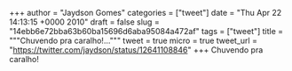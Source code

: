 
+++
author = "Jaydson Gomes"
categories = ["tweet"]
date = "Thu Apr 22 14:13:15 +0000 2010"
draft = false
slug = "14ebb6e72bba63b60ba15696d6aba95084a472af"
tags = ["tweet"]
title = """Chuvendo pra caralho!..."""
tweet = true
micro = true
tweet_url = "https://twitter.com/jaydson/status/12641108846"
+++
Chuvendo pra caralho!
